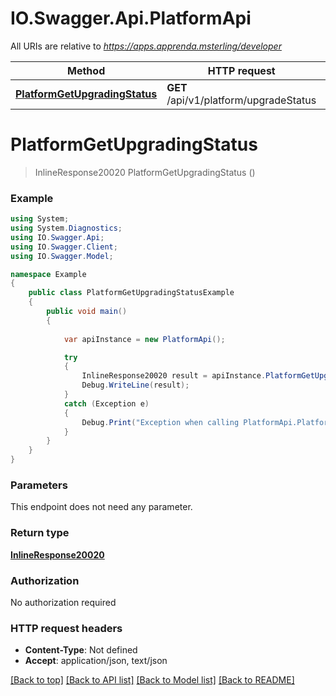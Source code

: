 # IO.Swagger.Api.PlatformApi

All URIs are relative to *https://apps.apprenda.msterling/developer*

Method | HTTP request | Description
------------- | ------------- | -------------
[**PlatformGetUpgradingStatus**](PlatformApi.md#platformgetupgradingstatus) | **GET** /api/v1/platform/upgradeStatus | 


<a name="platformgetupgradingstatus"></a>
# **PlatformGetUpgradingStatus**
> InlineResponse20020 PlatformGetUpgradingStatus ()



### Example
```csharp
using System;
using System.Diagnostics;
using IO.Swagger.Api;
using IO.Swagger.Client;
using IO.Swagger.Model;

namespace Example
{
    public class PlatformGetUpgradingStatusExample
    {
        public void main()
        {
            
            var apiInstance = new PlatformApi();

            try
            {
                InlineResponse20020 result = apiInstance.PlatformGetUpgradingStatus();
                Debug.WriteLine(result);
            }
            catch (Exception e)
            {
                Debug.Print("Exception when calling PlatformApi.PlatformGetUpgradingStatus: " + e.Message );
            }
        }
    }
}
```

### Parameters
This endpoint does not need any parameter.

### Return type

[**InlineResponse20020**](InlineResponse20020.md)

### Authorization

No authorization required

### HTTP request headers

 - **Content-Type**: Not defined
 - **Accept**: application/json, text/json

[[Back to top]](#) [[Back to API list]](../README.md#documentation-for-api-endpoints) [[Back to Model list]](../README.md#documentation-for-models) [[Back to README]](../README.md)


